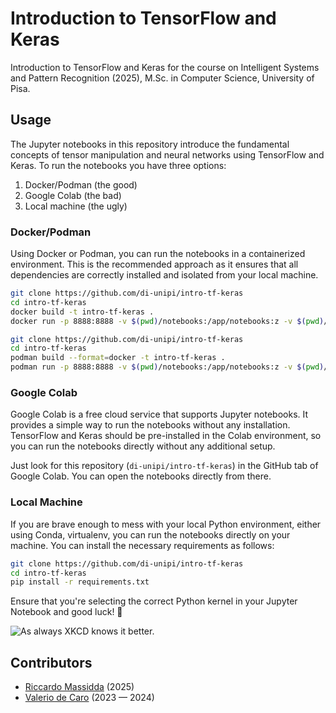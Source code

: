 # Introduction to TensorFlow and Keras

Introduction to TensorFlow and Keras for the course on Intelligent Systems and Pattern Recognition (2025), M.Sc. in Computer Science, University of Pisa.

## Usage

The Jupyter notebooks in this repository introduce the fundamental concepts of tensor manipulation and neural networks using TensorFlow and Keras. To run the notebooks you have three options:

1. Docker/Podman (the good)
2. Google Colab (the bad)
3. Local machine (the ugly)

### Docker/Podman

Using Docker or Podman, you can run the notebooks in a containerized environment. This is the recommended approach as it ensures that all dependencies are correctly installed and isolated from your local machine.

```bash
git clone https://github.com/di-unipi/intro-tf-keras
cd intro-tf-keras
docker build -t intro-tf-keras .
docker run -p 8888:8888 -v $(pwd)/notebooks:/app/notebooks:z -v $(pwd)/_static:/app/_static:z intro-tf-keras
```

```bash
git clone https://github.com/di-unipi/intro-tf-keras
cd intro-tf-keras
podman build --format=docker -t intro-tf-keras .
podman run -p 8888:8888 -v $(pwd)/notebooks:/app/notebooks:z -v $(pwd)/_static:/app/_static:z intro-tf-keras
```

### Google Colab

Google Colab is a free cloud service that supports Jupyter notebooks. It provides a simple way to run the notebooks without any installation. TensorFlow and Keras should be pre-installed in the Colab environment, so you can run the notebooks directly without any additional setup.

Just look for this repository (`di-unipi/intro-tf-keras`) in the GitHub tab of Google Colab. You can open the notebooks directly from there.

### Local Machine

If you are brave enough to mess with your local Python environment, either using Conda, virtualenv, you can run the notebooks directly on your machine. You can install the necessary requirements as follows:

```bash
git clone https://github.com/di-unipi/intro-tf-keras
cd intro-tf-keras
pip install -r requirements.txt
```

Ensure that you're selecting the correct Python kernel in your Jupyter Notebook and good luck! 🤞

![As always XKCD knows it better.](https://imgs.xkcd.com/comics/python_environment.png)


## Contributors

- [Riccardo Massidda](https://pages.di.unipi.it/massidda/) (2025)
- [Valerio de Caro](https://vdecaro.github.io/) (2023 — 2024)
